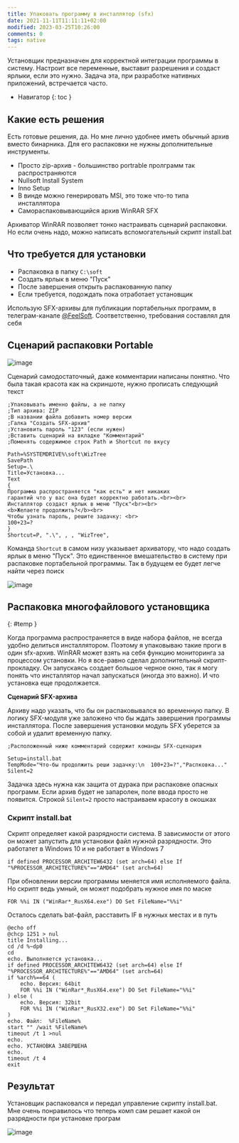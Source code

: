 ```yaml
---
title: Упаковать программу в инсталлятор (sfx)
date: 2021-11-11T11:11:11+02:00
modified: 2023-03-25T10:26:00
comments: 0
tags: native
---
```


Установщик предназначен для корректной интеграции программы в систему. Настроит все переменные, выставит разрешения и создаст ярлыки, если это нужно. Задача эта, при разработке нативных приложений, встречается часто. 

- Навигатор
{: toc }


## Какие есть решения
Есть готовые решения, да. Но мне лично удобнее иметь обычный архив вместо бинарника. Для его распаковки не нужны дополнительные инструменты.


- Просто zip-архив - большинство portrable пролграмм так распространяются
- Nullsoft Install System
- Inno Setup
- В винде можно генерировать MSI, это тоже что-то типа инсталлятора
- Самораспаковывающийся архив WinRAR SFX

Архиватор WinRAR позволяет тонко настраивать сценарий распаковки. Но если очень надо, можно написать вспомогательный скрипт install.bat


## Что требуется для установки

- Распаковка в папку `C:\soft`
- Создать ярлык в меню "Пуск"
- После завершения открыть распакованную папку
- Если требуется, подождать пока отработает установщик

Использую SFX-архивы для публикации портабельных программ, в телеграм-канале [@FeelSoft](https://t.me/feelsoft). Соответственно, требования составлял для себя

## Сценарий распаковки Portable

![image](https://user-images.githubusercontent.com/17731587/227707411-414cc2e5-bc99-44fa-bfe0-54001959f749.png)

Сценарий самодостаточный, даже комментарии написаны понятно. Что была такая красота как на скриншоте, нужно прописать следующий текст


```
;Упаковывать именно файлы, а не папку  
;Тип архива: ZIP  
;В названии файла добавить номер версии  
;Галка "Создать SFX-архив"  
;Установить пароль "123" (если нужен)  
;Вставить сценарий на вкладке "Комментарий"  
;Поменять содержимое строк Path и Shortcut по вкусу  

Path=%SYSTEMDRIVE%\soft\WizTree
SavePath
Setup=.\
Title=Установка...
Text
{
Программа распространяется "как есть" и нет никаких
гарантий что у вас она будет корректно работать.<br><br>
Инсталлятор создаст ярлык в меню "Пуск"<br><br>
<b>Желаете продолжить?</b><br>
Чтобы узнать пароль, решите задачку: <br>
100+23=?
}
Shortcut=P, ".\", , , "WizTree", 
```

Команда `Shortcut` в самом низу указывает архиватору, что надо создать ярлык в меню "Пуск". Это единственное вмешательство в систему при распаковке портабельной программы. Так в будущем ее будет легче найти через поиск

![image](https://user-images.githubusercontent.com/17731587/227708050-06d98930-2519-480a-839b-37e077b232ad.png)


## Распаковка многофайлового установщика
{: #temp }

Когда программа распространяется в виде набора файлов, не всегда удобно делиться инсталлятором. Поэтому я упаковываю такие проги в один sfx-архив. WinRAR может взять на себя функцию мониторинга за процессом установки. Но я все-равно сделал дополнительный скрипт-прокладку. Он запускаясь создает большое черное окно, так я могу понять что инсталлятор начал запускаться (иногда это важно). И что установка еще продолжается. 

**Сценарий SFX-архива**  

Архиву надо указать, что бы он распаковывался во временную папку. В логику SFX-модуля уже заложено что бы ждать завершения программы инсталлятора. После завершения установки модуль SFX уберется за собой и удалит временную папку.

	;Расположенный ниже комментарий содержит команды SFX-сценария

	Setup=install.bat
	TempMode="Что-бы продолжить реши задачку:\n  100+23=?","Распковка..."
	Silent=2

Задачка здесь нужна как защита от дурака при распаковке опасных программ. Если архив будет не запаролен, поле ввода просто не появится. Строкой `Silent=2` просто настраиваем красоту в окошках


### Скрипт install.bat

Скрипт определяет какой разрядности система. В зависимости от этого он может запустить для установки файл нужной разрядности. Это работатет в Windows 10 и не работает в Windows 7

``` batch
if defined PROCESSOR_ARCHITEW6432 (set arch=64) else If "%PROCESSOR_ARCHITECTURE%"=="AMD64" (set arch=64)
```

При обновлении версии программы меняется имя исполняемого файла. Но скрипт ведь умный, он может подобрать нужное имя по маске

``` batch
FOR %%i IN ("WinRar*_RusX64.exe") DO Set FileName="%%i"
```

Осталось сделать bat-файл, расставить IF в нужных местах и в путь


``` batch
@echo off
@chcp 1251 > nul
title Installing...
cd /d %~dp0
cd
echo. Выполняется установка...
if defined PROCESSOR_ARCHITEW6432 (set arch=64) else If "%PROCESSOR_ARCHITECTURE%"=="AMD64" (set arch=64)
if %arch%==64 (
	echo. Версия: 64bit
	FOR %%i IN ("WinRar*_RusX64.exe") DO Set FileName="%%i"
) else (
	echo. Версия: 32bit
	FOR %%i IN ("WinRar*_RusX32.exe") DO Set FileName="%%i"
)
echo. Файл:  %FileName%
start "" /wait %FileName%
timeout /t 1 >nul
echo.
echo. УСТАНОВКА ЗАВЕРШЕНА
echo. 
timeout /t 4
exit
```

## Результат
Установщик распаковался и передал управление скрипту install.bat. Мне очень понравилось что теперь комп сам решает какой он разрядности при установке програм

![image](https://user-images.githubusercontent.com/17731587/227706629-72436041-3532-42eb-9a5a-ee4dfef471b0.png)



